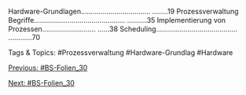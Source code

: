 Hardware-Grundlagen................................... ........19
Prozessverwaltung
Begriﬀe.............................................. ..........35
Implementierung von Prozessen........................... ......38
Scheduling......................................... ............70

   Tags & Topics:
   #Prozessverwaltung
   #Hardware-Grundlag
   #Hardware

[Previous: #BS-Folien_30](BS-Folien_30.md)

[Next: #BS-Folien_30](BS-Folien_30.md)